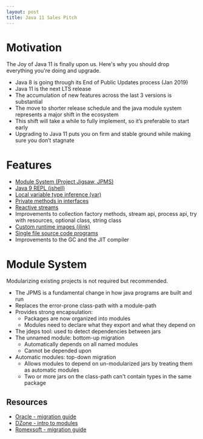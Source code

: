```yaml
---
layout: post
title: Java 11 Sales Pitch
---
```


# Motivation

The Joy of Java 11 is finally upon us. Here's why you should drop everything you're doing and upgrade. 

- Java 8 is going through its End of Public Updates process (Jan 2019)
- Java 11 is the next LTS release
- The accumulation of new features across the last 3 versions is substantial
- The move to shorter release schedule and the java module system represents a major shift in the ecosystem
- This shift will take a while to fully implement, so it’s preferable to start early
- Upgrading to Java 11 puts you on firm and stable ground while making sure you don’t stagnate

# Features

- [Module System (Project Jigsaw, JPMS)][jigsaw]
- [Java 9 REPL (jshell)][JEP222]
- [Local variable type inference (var)][JEP286]
- [Private methods in interfaces][JEP213]
- [Reactive streams][JEP266]
- Improvements to collection factory methods, stream api, process api, try with resources, optional class, string class
- [Custom runtime images (jlink)][JEP282]
- [Single file source code programs][JEP330]
- Improvements to the GC and the JIT compiler

# Module System

Modularizing existing projects is not required but recommended. 

- The JPMS is a fundamental change in how java programs are built and run
- Replaces the error-prone class-path with a module-path
- Provides strong encapsulation:
  - Packages are now organized into modules
  - Modules need to declare what they export and what they depend on
- The jdeps tool: used to detect dependencies between jars
- The unnamed module: bottom-up migration
  - Automatically depends on all named modules
  - Cannot be depended upon
- Automatic modules: top-down migration
  - Allows modules to depend on un-modularized jars by treating them as automatic modules
  - Two or more jars on the class-path can't contain types in the same package 

## Resources

- [Oracle - migration guide](https://www.oracle.com/corporate/features/migrating-from-java-8-to-java-9.html)
- [DZone - intro to modules](https://dzone.com/articles/java-9-modules-introduction-part-1)
- [Romexsoft - migration guide](https://www.romexsoft.com/blog/migrate-to-java-9)

[JEP213]: <https://openjdk.java.net/jeps/213>
[JEP222]: <https://openjdk.java.net/jeps/286>
[JEP266]: <https://openjdk.java.net/jeps/266>
[JEP282]: <https://openjdk.java.net/jeps/282>
[JEP286]: <https://openjdk.java.net/jeps/286>
[JEP330]: <https://openjdk.java.net/jeps/330>
[jigsaw]: <https://openjdk.java.net/projects/jigsaw/>
